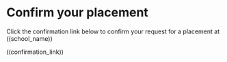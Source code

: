 # Confirm your placement

Click the confirmation link below to confirm your request for a placement at ((school_name))

((confirmation_link))